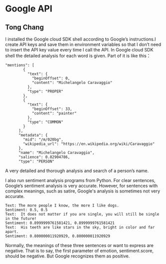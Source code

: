 # Google API

## Tong Chang

I installed the Google cloud SDK shell according to Google’s instructions.I create API keys and save them in environment variables so that I don’t need to insert the API key value every time I call the API. In Google cloud SDK shell the detailed analysis for each word is given. Part of it is like this：

```
"mentions": [
        {
          "text": {
            "beginOffset": 0,
            "content": "Michelangelo Caravaggio"
          },
          "type": "PROPER"
        },
        {
          "text": {
            "beginOffset": 33,
            "content": "painter"
          },
          "type": "COMMON"
        }
      ],
      "metadata": {
        "mid": "/m/020bg",
        "wikipedia_url": "https://en.wikipedia.org/wiki/Caravaggio"
      },
      "name": "Michelangelo Caravaggio",
      "salience": 0.82904786,
      "type": "PERSON"
```
      
A very detailed and thorough analysis and search of a person’s name.

I also run sentiment analysis programs from Python. For clear sentences, Google’s sentiment analysis is very accurate. However, for sentences with complex meanings, such as satire, Google's analysis is sometimes not very accurate.

```
Text: The more people I know, the more I like dogs. 
Sentiment: 0.5, 0.5
Text:  It does not matter if you are single, you will still be single in the future!
Sentiment: 0.8999999761581421, 0.8999999761581421
Text:  His teeth are like stars in the sky, bright in color and far apart.
Sentiment: 0.800000011920929, 0.800000011920929
```

Normally, the meanings of these three sentences or want to express are negative. That is to say, the first parameter of emotion, sentiment.score, should be negative. But Google recognizes them as positive.

